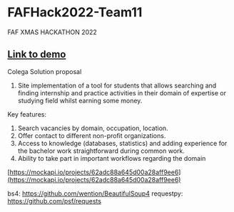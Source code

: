 # FAFHack2022-Team11

FAF XMAS HACKATHON 2022

## [Link to demo](https://tum-faf.github.io/FAFHack2022-Team11/?#)

Colega
Solution proposal

1. Site implementation of a tool for students that allows searching and finding internship and practice activities in their domain of expertise or studying field whilst earning some money.

Key features:

1. Search vacancies by domain, occupation, location.
2. Offer contact to different non-profit organizations.
3. Access to knowledge (databases, statistics) and adding experience for the bachelor work straightforward during common work.
4. Ability to take part in important workflows regarding the domain


[https://mockapi.io/projects/62adc88a645d00a28aff9ee6](https://mockapi.io/projects/62adc88a645d00a28aff9ee6)


bs4: https://github.com/wention/BeautifulSoup4
requestpy: https://github.com/psf/requests
